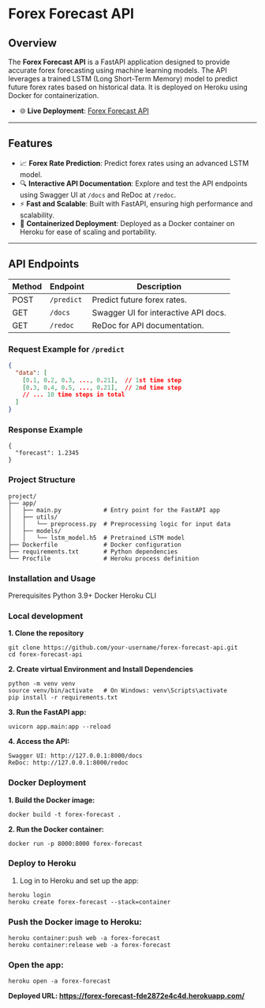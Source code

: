 # Forex Forecast API

## Overview

The **Forex Forecast API** is a FastAPI application designed to provide accurate forex forecasting using machine learning models. The API leverages a trained LSTM (Long Short-Term Memory) model to predict future forex rates based on historical data. It is deployed on Heroku using Docker for containerization.

- 🌐 **Live Deployment**: [Forex Forecast API](https://forex-forecast-fde2872e4c4d.herokuapp.com/)

---

## Features

- 📈 **Forex Rate Prediction**: Predict forex rates using an advanced LSTM model.
- 🔍 **Interactive API Documentation**: Explore and test the API endpoints using Swagger UI at `/docs` and ReDoc at `/redoc`.
- ⚡ **Fast and Scalable**: Built with FastAPI, ensuring high performance and scalability.
- 🐳 **Containerized Deployment**: Deployed as a Docker container on Heroku for ease of scaling and portability.

---

## API Endpoints


| Method | Endpoint      | Description                          |
|--------|---------------|--------------------------------------|
| POST   | `/predict`    | Predict future forex rates.          |
| GET    | `/docs`       | Swagger UI for interactive API docs. |
| GET    | `/redoc`      | ReDoc for API documentation.         |

### Request Example for `/predict`

```json
{
  "data": [
    [0.1, 0.2, 0.3, ..., 0.21],  // 1st time step
    [0.3, 0.4, 0.5, ..., 0.21],  // 2nd time step
    // ... 10 time steps in total
  ]
}
```

### Response Example
```
{
  "forecast": 1.2345
}
```

### Project Structure
```
project/
├── app/
│   ├── main.py            # Entry point for the FastAPI app
│   ├── utils/
│   │   └── preprocess.py  # Preprocessing logic for input data
│   ├── models/
│   │   └── lstm_model.h5  # Pretrained LSTM model
├── Dockerfile             # Docker configuration
├── requirements.txt       # Python dependencies
└── Procfile               # Heroku process definition
```
### Installation and Usage

Prerequisites
Python 3.9+
Docker
Heroku CLI

### Local development
**1. Clone the repository**
```
git clone https://github.com/your-username/forex-forecast-api.git
cd forex-forecast-api
```
**2. Create virtual Environment and Install Dependencies**
```
python -m venv venv
source venv/bin/activate   # On Windows: venv\Scripts\activate
pip install -r requirements.txt
```
**3. Run the FastAPI app:**
```
uvicorn app.main:app --reload

```
**4. Access the API:**
```
Swagger UI: http://127.0.0.1:8000/docs
ReDoc: http://127.0.0.1:8000/redoc
```
### Docker Deployment
**1. Build the Docker image:**
```
docker build -t forex-forecast .
```
**2. Run the Docker container:**
```
docker run -p 8000:8000 forex-forecast
```
### Deploy to Heroku
1. Log in to Heroku and set up the app:
```
heroku login
heroku create forex-forecast --stack=container

```
### Push the Docker image to Heroku:
```
heroku container:push web -a forex-forecast
heroku container:release web -a forex-forecast
```

### Open the app:
```
heroku open -a forex-forecast
```
**Deployed URL: https://forex-forecast-fde2872e4c4d.herokuapp.com/**
